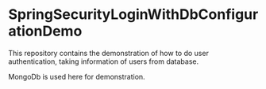# SpringSecurityLoginWithDbConfigurationDemo
This repository contains the demonstration of how to do user authentication, taking information of users from database.

MongoDb is used here for demonstration.

